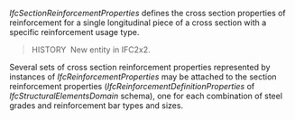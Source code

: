 ﻿_IfcSectionReinforcementProperties_ defines the cross section properties of reinforcement for a single longitudinal piece of a cross section with a specific reinforcement usage type.

> HISTORY&nbsp; New entity in IFC2x2.

Several sets of cross section reinforcement properties represented by instances of _IfcReinforcementProperties_ may be attached to the section reinforcement properties (_IfcReinforcementDefinitionProperties_ of _IfcStructuralElementsDomain_ schema), one for each combination of steel grades and reinforcement bar types and sizes.